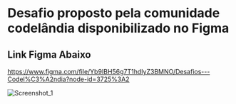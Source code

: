 # Desafio proposto pela comunidade codelândia disponibilizado no Figma

## Link Figma Abaixo
https://www.figma.com/file/Yb9IBH56g7T1hdIyZ3BMNO/Desafios---Codel%C3%A2ndia?node-id=3725%3A2


![Screenshot_1](https://user-images.githubusercontent.com/102332042/182978637-664a4b72-1808-4494-9b29-d218112256d8.png)
